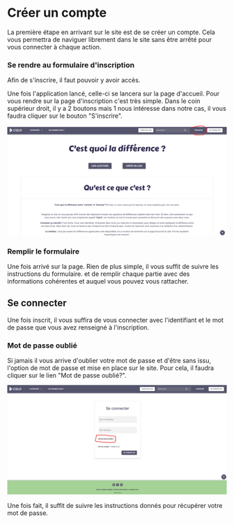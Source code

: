 # Créer un compte

La première étape en arrivant sur le site est de se créer un compte. Cela vous permettra de naviguer librement dans le site sans être arrêté pour vous connecter à chaque action.

### Se rendre au formulaire d'inscription

Afin de s'inscrire, il faut pouvoir y avoir accès.

Une fois l'application lancé, celle-ci se lancera sur la page d'accueil. Pour vous rendre sur la page d'inscription c'est très simple. Dans le coin supérieur droit, il y a 2 boutons mais 1 nous intéresse dans notre cas, il vous faudra cliquer sur le bouton "S'inscrire".

![1706714560202](image/creationAccount/1706714560202.png)


### Remplir le formulaire

Une fois arrivé sur la page. Rien de plus simple, il vous suffit de suivre les instructions du formulaire. et de remplir chaque partie avec des informations cohérentes et auquel vous pouvez vous rattacher.


## Se connecter

Une fois inscrit, il vous suffira de vous connecter avec l'identifiant et le mot de passe que vous avez renseigné à l'inscription. 

### Mot de passe oublié

Si jamais il vous arrive d'oublier votre mot de passe et d'être sans issu, l'option de mot de passe et mise en place sur le site. Pour cela, il faudra cliquer sur le lien "Mot de passe oublié?".

![1706716250656](image/creationAccount/1706716250656.png)

Une fois fait, il suffit de suivre les instructions donnés pour récupérer votre mot de passe.
